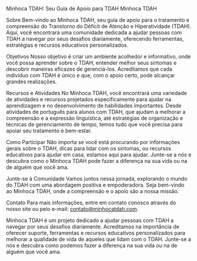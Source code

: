 Minhoca TDAH: Seu Guia de Apoio para TDAH
Minhoca TDAH

Sobre
Bem-vindo ao Minhoca TDAH, seu guia de apoio para o tratamento e compreensão do Transtorno do Déficit de Atenção e Hiperatividade (TDAH). Aqui, você encontrará uma comunidade dedicada a ajudar pessoas com TDAH a navegar por seus desafios diariamente, oferecendo ferramentas, estratégias e recursos educativos personalizados.

Objetivos
Nosso objetivo é criar um ambiente acolhedor e informativo, onde você possa aprender sobre o TDAH, entender melhor seus sintomas e descobrir maneiras eficazes de gerenciá-los. Acreditamos que cada indivíduo com TDAH é único e que, com o apoio certo, pode alcançar grandes realizações.

Recursos e Atividades
No Minhoca TDAH, você encontrará uma variedade de atividades e recursos projetados especificamente para ajudar na aprendizagem e no desenvolvimento de habilidades importantes. Desde atividades de português para alunos com TDAH, que ajudam a melhorar a compreensão e a expressão linguística, até estratégias de organização e técnicas de gerenciamento de tempo, temos tudo que você precisa para apoiar seu tratamento e bem-estar.

Como Participar
Não importa se você está procurando por informações gerais sobre o TDAH, dicas para lidar com os sintomas, ou recursos educativos para ajudar em casa, estamos aqui para ajudar. Junte-se a nós e descubra como o Minhoca TDAH pode fazer a diferença na sua vida ou na de alguém que você ama.

Junte-se à Comunidade
Vamos juntos nessa jornada, explorando o mundo do TDAH com uma abordagem positiva e empoderadora. Seja bem-vindo ao Minhoca TDAH, onde a compreensão e o apoio são a nossa missão.

Contato
Para mais informações, entre em contato conosco através do nosso site ou pelo e-mail: contato@minhocatdah.com.

Minhoca TDAH é um projeto dedicado a ajudar pessoas com TDAH a navegar por seus desafios diariamente. Acreditamos na importância de oferecer suporte, ferramentas e recursos educativos personalizados para melhorar a qualidade de vida de aqueles que lidam com o TDAH. Junte-se a nós e descubra como podemos fazer a diferença na sua vida ou na de alguém que você ama.